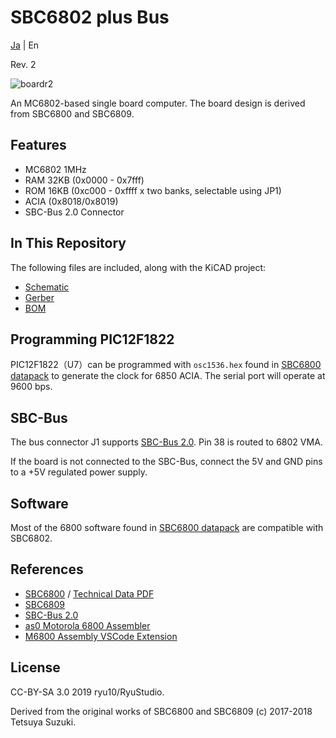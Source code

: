 # SBC6802 plus Bus

[Ja](READMEj.md) | En

Rev. 2

![boardr2](graphics/sbc6802r2-ab.png)

An MC6802-based single board computer. The board design is derived from SBC6800 and SBC6809.

## Features

* MC6802 1MHz
* RAM 32KB (0x0000 - 0x7fff)
* ROM 16KB (0xc000 - 0xffff x two banks, selectable using JP1)
* ACIA (0x8018/0x8019)
* SBC-Bus 2.0 Connector

## In This Repository

The following files are included, along with the KiCAD project:

* [Schematic](sbc6802_r2_sch.pdf)
* [Gerber](sbc6802_gerber_r2.zip)
* [BOM](sbc6802_r2_BOM.pdf)

## Programming PIC12F1822

PIC12F1822（U7）can be programmed with ```osc1536.hex``` found in [SBC6800 datapack](https://github.com/nickbeee/sbc6802/blob/master/sbc6800_datapack.zip) to generate the clock for 6850 ACIA. The serial port will operate at 9600 bps.
## SBC-Bus

The bus connector J1 supports [SBC-Bus 2.0](https://sbc738827564.wordpress.com/2018/08/11/sbc-bus-rev02/). Pin 38 is routed to 6802 VMA.

If the board is not connected to the SBC-Bus, connect the 5V and GND pins to a +5V regulated power supply.

## Software

Most of the 6800 software found in [SBC6800 datapack](https://github.com/nickbeee/sbc6802/blob/master/sbc6800_datapack.zip) are compatible with SBC6802.

## References

* [SBC6800](https://www.switch-science.com/catalog/3581/) / [Technical Data PDF](http://www.amy.hi-ho.ne.jp/officetetsu/storage/en/sbc6800_techdata.pdf)
* [SBC6809](https://www.switch-science.com/catalog/3583/)
* [SBC-Bus 2.0](https://store.shopping.yahoo.co.jp/orangepicoshop/pico-a-008.html)
* [as0 Motorola 6800 Assembler](https://github.com/JimInCA/motorola-6800-assembler)
* [M6800 Assembly VSCode Extension](https://marketplace.visualstudio.com/items?itemName=RyuStudio.m6800-as0)

## License

CC-BY-SA 3.0
2019 ryu10/RyuStudio.

Derived from the original works of SBC6800 and SBC6809 (c) 2017-2018 Tetsuya Suzuki.
